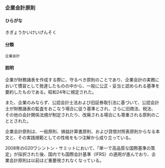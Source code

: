 <div style="display:none;">

## [あ行](securities-terms?id=あ行)
## [か行](securities-terms?id=か行)

</div>

### 企業会計原則

#### ひらがな

きぎょうかいけいげんそく

#### 分類

`企業会計`

#### 説明

企業が財務諸表を作成する際に、守るべき原則のことであり、企業会計の実務において慣習として発達したものの中から、一般に公正・妥当と認められる基準を要約したものである。昭和24年に規定された。
 
また、企業のみならず、公認会計士法および旧証券取引法に基づいて、公認会計士が財務諸表の監査をおこなう場合に従う基準とされ、さらに旧商法、税法、その他の会計関係法規が制定されたり、改廃される場合にも尊重される原則のこととされた。
 
企業会計原則は、一般原則、損益計算書原則、および貸借対照表原則からなる本文と、その実践規範としての性格をもつ注解から成り立っている。
 
2008年のG20ワシントン・サミットにおいて、「単一で高品質な国際基準の策定」が採択された後、国内でも国際会計基準（IFRS）の適用が進んでおり、企業会計原則は以前ほど重要視されなくなっている。

<div style="display:none;">

## [さ行](securities-terms?id=さ行)
## [た行](securities-terms?id=た行)
## [な行](securities-terms?id=な行)
## [は行](securities-terms?id=は行)
## [ま行](securities-terms?id=ま行)
## [や行](securities-terms?id=や行)
## [ら行](securities-terms?id=ら行)
## [わ行](securities-terms?id=わ行)
## [英数字・記号](securities-terms?id=英数字・記号)

</div>

